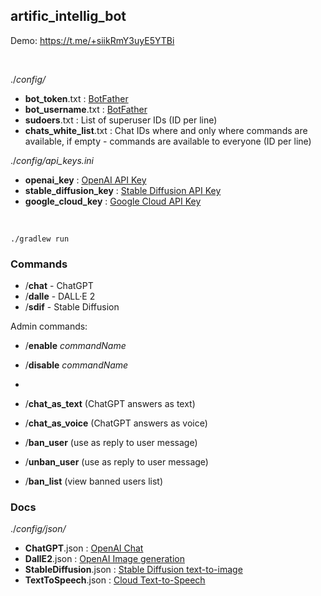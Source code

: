 artific_intellig_bot
--------------------

Demo: https://t.me/+siikRmY3uyE5YTBi

<br>

./_config/_

- **bot_token**.txt : [BotFather](https://t.me/BotFather)
- **bot_username**.txt : [BotFather](https://t.me/BotFather)
- **sudoers**.txt : List of superuser IDs (ID per line)
- **chats_white_list**.txt : Chat IDs where and only where commands are available, if empty - commands are available to everyone (ID per line)

./_config/api_keys.ini_

- **openai_key** : [OpenAI API Key](https://beta.openai.com/account/api-keys)
- **stable_diffusion_key** : [Stable Diffusion API Key](https://beta.dreamstudio.ai/membership?tab=apiKeys)
- **google_cloud_key** : [Google Cloud API Key](https://console.cloud.google.com/apis/credentials)

<br>

```
./gradlew run
```

### Commands

- /**chat** - ChatGPT
- /**dalle** - DALL·E 2
- /**sdif** - Stable Diffusion

Admin commands:

- /**enable** _commandName_
- /**disable** _commandName_
- 
- /**chat_as_text** (ChatGPT answers as text)
- /**chat_as_voice** (ChatGPT answers as voice)

- /**ban_user** (use as reply to user message)
- /**unban_user** (use as reply to user message)
- /**ban_list** (view banned users list)

### Docs

./_config/json/_

- **ChatGPT**.json : [OpenAI Chat](https://beta.openai.com/playground/p/default-chat?model=text-davinci-003)
- **DallE2**.json : [OpenAI Image generation](https://beta.openai.com/docs/guides/images/usage?lang=curl)
- **StableDiffusion**.json : [Stable Diffusion text-to-image](https://api.stability.ai/docs#tag/v1alphageneration/operation/v1alpha/generation#textToImage)
- **TextToSpeech**.json : [Cloud Text-to-Speech](https://cloud.google.com/text-to-speech/docs/reference/rest/v1/text/synthesize)
